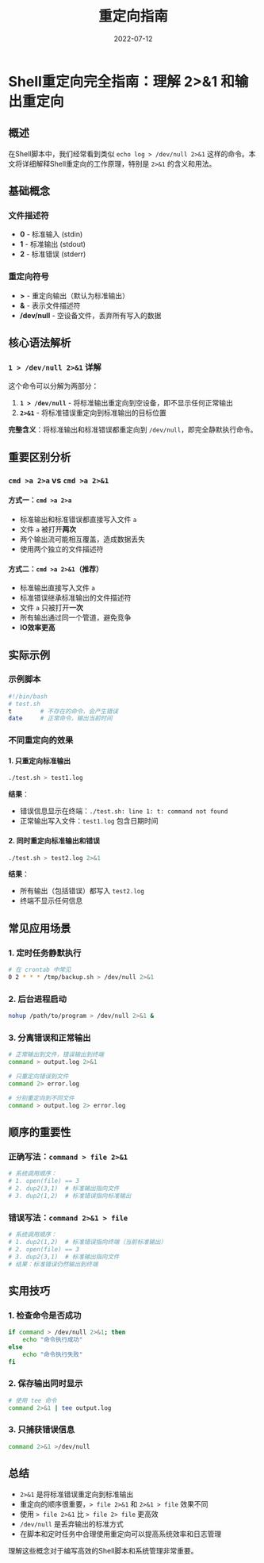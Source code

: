 ﻿---
title: 重定向指南
category:
  - Linux
  - Shell编程
tag:
  - 重定向
  - 标准输出
  - 标准错误
  - IO操作
date: 2022-07-12

---

# Shell重定向完全指南：理解 2>&1 和输出重定向

## 概述

在Shell脚本中，我们经常看到类似 `echo log > /dev/null 2>&1` 这样的命令。本文将详细解释Shell重定向的工作原理，特别是 `2>&1` 的含义和用法。

## 基础概念

### 文件描述符
- **0** - 标准输入 (stdin)
- **1** - 标准输出 (stdout)
- **2** - 标准错误 (stderr)

### 重定向符号
- **>** - 重定向输出（默认为标准输出）
- **&** - 表示文件描述符
- **/dev/null** - 空设备文件，丢弃所有写入的数据

## 核心语法解析

### `1 > /dev/null 2>&1` 详解

这个命令可以分解为两部分：

1. **`1 > /dev/null`** - 将标准输出重定向到空设备，即不显示任何正常输出
2. **`2>&1`** - 将标准错误重定向到标准输出的目标位置

**完整含义**：将标准输出和标准错误都重定向到 `/dev/null`，即完全静默执行命令。

## 重要区别分析

### `cmd >a 2>a` vs `cmd >a 2>&1`

#### 方式一：`cmd >a 2>a`
- 标准输出和标准错误都直接写入文件 `a`
- 文件 `a` 被打开**两次**
- 两个输出流可能相互覆盖，造成数据丢失
- 使用两个独立的文件描述符

#### 方式二：`cmd >a 2>&1`（推荐）
- 标准输出直接写入文件 `a`
- 标准错误继承标准输出的文件描述符
- 文件 `a` 只被打开**一次**
- 所有输出通过同一个管道，避免竞争
- **IO效率更高**

## 实际示例

### 示例脚本
```bash
#!/bin/bash
# test.sh
t        # 不存在的命令，会产生错误
date     # 正常命令，输出当前时间
```

### 不同重定向的效果

#### 1. 只重定向标准输出
```bash
./test.sh > test1.log
```
**结果**：
- 错误信息显示在终端：`./test.sh: line 1: t: command not found`
- 正常输出写入文件：`test1.log` 包含日期时间

#### 2. 同时重定向标准输出和错误
```bash
./test.sh > test2.log 2>&1
```
**结果**：
- 所有输出（包括错误）都写入 `test2.log`
- 终端不显示任何信息

## 常见应用场景

### 1. 定时任务静默执行
```bash
# 在 crontab 中常见
0 2 * * * /tmp/backup.sh > /dev/null 2>&1
```

### 2. 后台进程启动
```bash
nohup /path/to/program > /dev/null 2>&1 &
```

### 3. 分离错误和正常输出
```bash
# 正常输出到文件，错误输出到终端
command > output.log 2>&1

# 只重定向错误到文件
command 2> error.log

# 分别重定向到不同文件
command > output.log 2> error.log
```

## 顺序的重要性

### 正确写法：`command > file 2>&1`
```bash
# 系统调用顺序：
# 1. open(file) == 3
# 2. dup2(3,1)  # 标准输出指向文件
# 3. dup2(1,2)  # 标准错误指向标准输出
```

### 错误写法：`command 2>&1 > file`
```bash
# 系统调用顺序：
# 1. dup2(1,2)  # 标准错误指向终端（当前标准输出）
# 2. open(file) == 3
# 3. dup2(3,1)  # 标准输出指向文件
# 结果：标准错误仍然输出到终端
```

## 实用技巧

### 1. 检查命令是否成功
```bash
if command > /dev/null 2>&1; then
    echo "命令执行成功"
else
    echo "命令执行失败"
fi
```

### 2. 保存输出同时显示
```bash
# 使用 tee 命令
command 2>&1 | tee output.log
```

### 3. 只捕获错误信息
```bash
command 2>&1 >/dev/null
```

## 总结

- `2>&1` 是将标准错误重定向到标准输出
- 重定向的顺序很重要，`> file 2>&1` 和 `2>&1 > file` 效果不同
- 使用 `> file 2>&1` 比 `> file 2> file` 更高效
- `/dev/null` 是丢弃输出的标准方式
- 在脚本和定时任务中合理使用重定向可以提高系统效率和日志管理

理解这些概念对于编写高效的Shell脚本和系统管理非常重要。
